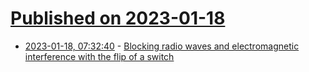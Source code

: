 # [Published on 2023-01-18](index.md)

* [2023-01-18, 07:32:40](https://news.ycombinator.com/item?id=34424300) - [Blocking radio waves and electromagnetic interference with the flip of a switch](https://phys.org/news/2023-01-blocking-radio-electromagnetic-flip.html)
